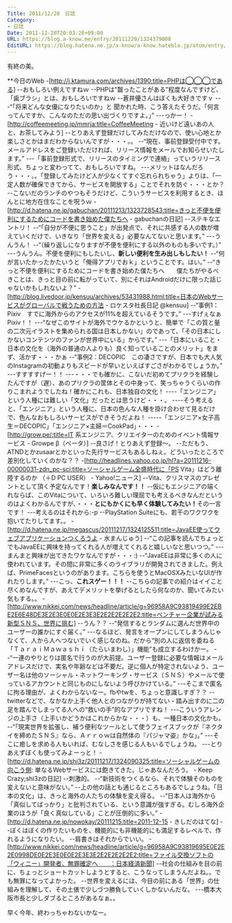 ```yaml
---
Title: 2011/12/20　日誌
Category:
- 日誌
Date: 2011-12-20T20:03:28+09:00
URL: https://blog.a-know.me/entry/20111220/1324379008
EditURL: https://blog.hatena.ne.jp/a-know/a-know.hateblo.jp/atom/entry/12921228815727979372
---
```




有終の美。


**今日のWeb
-[http://j.ktamura.com/archives/1390:title=PHPは◯◯◯である]
--おもしろい例えですねｗ
--PHPは“齧ったことがある”程度なんですけど、「歯ブラシ」とは、おもしろいですねｗ
--蒼井優さんはぼくも大好きですｖ
---“「将来どんな女優になりたいのか」と 聞かれた時、こう答えたそうだ。「何言ってんですか、こんなのただの思い出づくりですよ。」”
---っかー！
-[http://coffeemeeting.jp/mmrja:title=CoffeeMeeting - 近いけど遠いあの人と、お茶してみよう]
--とりあえず登録だけしてみただけなので、使い心地とか楽しさとかはまだわからないんですが・・・。。
--“現在、事前登録受付中です。メールアドレスをご登録いただければ、リリース情報をメールでお知らせいたします。”
---「事前登録形式で、リリースのタイミングで連絡」っていうリリース形式、ちょっと変わってて、おもしろいですね。
---メリットはなんだろう・・・。。「登録してみたけど人が少なくてすぐ忘れられちゃう」よりは、「一定人数が確保できてから、サービスを開放する」ことでそれを防ぐ・・・とか？
--こないだのランチのやつもそうだけど、こういうサービスを利用するとき、ほんとに地方在住なことを呪うｗ
-[http://d.hatena.ne.jp/gabuchan/20111213/1323728543:title=きっと不便を便利にするためにコードを書き始めた僕たちへ - gabuchanの日記]
--ステキなエントリ！
--“「自分が不便に思うこと」が出発点で、それに共感する人の数が増えていくだけで、いきなり「世界を変える」必要なんてないと思います。”
---うんうん！
--“（繰り返しになりますが不便を便利にする以外のものも多いです。）”
---うんうん。不便を便利にもしたいし、<span class="deco" style="font-weight:bold;">新しい便利を生み出しもしたい！</span>
--“何が言いたかったかたいうと「俺得アプリでおｋ」ということです。はい。”
--“きっと不便を便利にするためにコードを書き始めた僕たちへ　　僕たちがやるべきことは、きっと目の前に転がっていて、別にそれはAndroidだけに限った話じゃないかもしれないよ？”
-[http://blog.livedoor.jp/kensuu/archives/53431988.html:title=日本のWebサービスがグローバルで戦うための方法 - ロケスタ社長日記 @kensuu]
--“事例1：Pixiv　すでに海外からのアクセスが11%を超えているそうです。”
---すげぇなぁPixiv！！
---“なぜこのサイトが海外でウケるかというと、簡単で「この質と量の二次元イラストを集められる国は日本しかない」のであって、「その日本にしかないコンテンツのファンが世界中にいる」からです。”
---「日本にいること・日本の文化を（海外の普通の人よりも）良く知っていることのメリット」をまず、活かす・・・かぁ
--“事例2：DECOPIC　この凄さですが、日本でも大人気のInstagramの初動よりもスピードが早いといえばすごさがわかるでしょうか。”
---すすすすげー！！
---・・・でも確かに、こないだ初めてプリクラを経験したんですが（遅）、あのプリクラの筐体とその中身って、笑っちゃうくらいの作りこまれようでしたね！確かにこれも、日本独自の文化！
----「エンジニア」という人種には難しい「文化」だったとは思うけど・・・。
----そう考えると、「エンジニア」という人種に、日本の色んな人種を掛け合わせて見るだけで、色んなおもしろいサービスができそうだよね！
-----「エンジニア×女子高生＝DECOPIC」「エンジニア×主婦＝CookPad」・・・
-[http://grow.pe/:title=IT 系エンジニア、クリエイターのためのイベント情報サービス - Growpe β（ベータ）]
--良さげ！とりあえず登録〜。
--ただもう、ATNDとかzusaarとかといった先行サービスもあるしねぇ。どういったところで差別化していくのかな？？
-[http://headlines.yahoo.co.jp/hl?a=20111216-00000031-zdn_pc-sci:title=ソーシャルゲーム全盛時代に「PS Vita」はどう離陸するのか （＋D PC USER） - Yahoo!ニュース]
--Vita、クリスマスのプレゼントとして頂く予定なんです！<span class="deco" style="font-weight:bold;">楽しみなんです！！</span>
--仮にもエンジニアの端くれならば、このVitaについて、いろいろ難しい理屈でも考えるべきなんだというのはよくわかるんですが、・・・<span class="deco" style="font-weight:bold;">とにもかくにも早く体験してみたい！</span>その一言です！
---考えるのはそれから:-p
--PlayStation Suiteにも、若干のワクワクを抱いてたりしてます。。
-[http://d.hatena.ne.jp/megascus/20111217/1324125511:title=JavaEE使ってウェブアプリケーションつくろうよ - 水まんじゅう]
--“この記事を読んでちょっとでもJavaEEに興味を持ってくれる人が増えてくれると嬉しいなと思いつつ。”
---まんまと興味が出てきたワケなんですが・・・:)
--“JavaEEは非常に多くの人に使われています。その間に非常に多くのライブラリが開発されてきました。例えば、PrimeFacesというのがあります。こちらを使うとMacOSXみたいなUIが作れたりします。”
---こっ、<span class="deco" style="font-weight:bold;">これスゲー！！！</span>
--こちらの記事での紹介はイイこと尽くめなんですが、あえてデメリットを挙げるとしたら何なのか、聞いてみたい気もする。。
-[http://www.nikkei.com/news/headline/article/g=96958A9C93819499E2EBE2E6E48DE3E2E3E0E0E2E3E3E2E2E2E2E2E2:title=ベンチャー企業が試みる新型ＳＮＳ、世界に挑む]
--うん？？
--“発信するとランダムに選んだ世界中のユーザーの誰かにすぐ届く。”
---なるほど、発言をオープンにしてしまうんじゃなくて、人から人へつないでいく感じなのね。だから“別の人に返信を委ねる「ＴａｒａｉＭａｗａｓｈｉ（たらいまわし）」機能”も成立するわけかー。
--“一連のやりとりは匿名で行うのが大前提。ユーザー登録に必要な情報はメールアドレスだけで、実名や年齢などは不要だ。逆に個人が特定されないよう、ユーザー名は他のソーシャル・ネットワーキング・サービス（ＳＮＳ）やメールで使っているアカウントと同じものにしないよう呼びかけている。”
---そこまで匿名に拘る理由が、よくわからないなー。fbやtwを、ちょっと意識しすぎ？？
--twitterなどで、なかなか上手く他人とのつながりが持てない・踏み出すのに二の足を踏んでしまってる人への“救いの手”的なアプリですね！
---こういうアレンジの上手さ（上手いかどうかはこれからかな・・・）も、一種日本の文化かも。
--“「現実世界を拡張し、補う便利なツールとして使うフェイスブックが『ネクタイを締めたＳＮＳ』なら、Ａｒｒｏｗは自然体の『パジャマ姿』かな」。”
---そこに癒しを求める人もいれば、むなしさを感じる人もいるでしょうね。
---とりあえずぼくも使ってみよーっと！
-[http://d.hatena.ne.jp/shi3z/20111217/1324090325:title=ソーシャルゲームの向こう側: 単なるWebサービスには飽きてきた。じゃあなんだろう。 - Keep Crazy;shi3zの日記]
--刺激的。
--“新技術をつくるなら、それで体験そのものを変えないと意味がない。”
--上の他の話とも通じるところもあるでしょうね。「日本の文化」は、きっと海外の人たちの体験を変え得る。
--“日本人は海外から「真似してばっかり」と批判されている、という意識が強すぎる。むしろ海外企業のほうが「良く真似している」ことが圧倒的に多い。”
-[http://d.hatena.ne.jp/nowokay/20111215:title=2011-12-15 - きしだのはてな]
--ぼくはぼくの作りたいものを、機能的にも非機能的にも満足するレベルで、作れるようになりたい。
--肩書きはそれからでいい。
-[http://www.nikkei.com/news/headline/article/g=96958A9C93819695E0E2E2E0998DE0E2E3E0E0E2E3E3E2E2E2E2E2E2:title=ファイル交換ソフトの「ウィニー」開発者、無罪確定へ　　：日本経済新聞]
--社会の仕組みを目の前に、ちょっとショートカットしようとすると、こうなってしまうんだよね。。でも無罪になってよかった。
--世界を変えるには、今目の前にある「世界」の仕組みを理解して、その土俵で少しづつ勝負していくしかないんだな。
---橋本大阪市長と少しダブるところがあるなぁ。。



早く今年、終わっちゃわないかなー。
